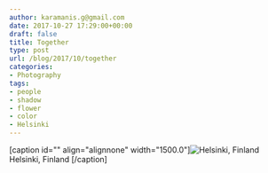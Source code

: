 ```yaml
---
author: karamanis.g@gmail.com
date: 2017-10-27 17:29:00+00:00
draft: false
title: Together
type: post
url: /blog/2017/10/together
categories:
- Photography
tags:
- people
- shadow
- flower
- color
- Helsinki
---
```


[caption id="" align="alignnone" width="1500.0"]![ Helsinki, Finland ](/images/2017-10-27-201710together/0.+20160506-DSCF8799.jpg)
 Helsinki, Finland [/caption]
